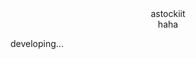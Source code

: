<div align='center'>
<span size="70">astockiit</span><br>
<span size="40">haha</span>
</div>

developing...

